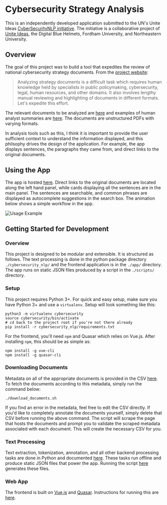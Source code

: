 # Cybersecurity Strategy Analysis

This is an independently developed application submitted to the UN's Unite Ideas [CyberSecurityNLP initiative](https://cybersecuritynlp.uniteideas.spigit.com/Page/Home). The initiative is a collaborative project of [Unite Ideas](https://www.uniteideas.spigit.com/Page/Home), the Digital Blue Helmets, Fordham University, and Northeastern University.

## Overview

The goal of this project was to build a tool that expedites the review of national cybersecurity strategy documents. From the [project website](https://www.uniteideas.spigit.com/Page/Home):

> Analyzing strategy documents is a difficult task which requires human knowledge held by specialists in public policymaking, cybersecurity, legal, human resources, and other domains. It also involves lengthy manual reviewing and highlighting of documents in different formats. Let's expedite this effort.

The relevant documents to be analyzed are [here](https://www.itu.int/en/ITU-D/Cybersecurity/Pages/National-Strategies-repository.aspx) and examples of human analyst summaries are [here](https://www.itu.int/en/ITU-D/Cybersecurity/Pages/Country_Profiles.aspx). The documents are unstructured PDFs with varying formats.

In analysis tools such as this, I think it is important to provide the user sufficient context to understand the information displayed, and this philsophy drives the design of the application. For example, the app displays sentences, the paragraphs they came from, and direct links to the original documents.

## Using the App

The app is hosted [here](https://llefebure.github.io/cybersecurity-nlp/). Direct links to the original documents are located along the left hand panel, while cards displaying all the sentences are in the main panel. The sentences are searchable, and common phrases are displayed as autocomplete suggestions in the search box. The animation below shows a simple workflow in the app.

![Usage Example](https://media.giphy.com/media/vFKqnCdLPNOKc/giphy.gif)

## Getting Started for Development

### Overview

This project is designed to be modular and extensible. It is structured as follows. The text processing is done in the python package directory `./cybersecurity_nlp/` and the frontend application is in the `./app/` directory. The app runs on static JSON files produced by a script in the `./scripts/` directory.

### Setup

This project requires Python 3+. For quick and easy setup, make sure you have Python 3+ and use a `virtualenv`. Setup will look something like this:
```
python3 -m virtualenv cybersecurity
source cybersecurity/bin/activate
# cd back to the project root if you're not there already
pip install -r cybersecurity_nlp/requirements.txt
```

For the frontend, you'll need `npm` and Quasar which relies on Vue.js. After installing `npm`, this should be as simple as:
```
npm install -g vue-cli
npm install -g quasar-cli
```

### Downloading Documents

Metadata on all of the appropriate documents is provided in the CSV [here](https://github.com/llefebure/cybersecurity-nlp/blob/master/cybersecurity_nlp/data/document_key.csv). To fetch the documents according to this metadata, simply run the command below:

```
./download_documents.sh
```

If you find an error in the metadata, feel free to edit the CSV directly. If you'd like to completely annotate the documents yourself, simply delete that CSV before running the above command. The script will scrape the page that hosts the documents and prompt you to validate the scraped metadata associated with each document. This will create the necessary CSV for you.

### Text Processing

Text extraction, tokenization, annotation, and all other backend processing tasks are done in Python and documented [here](https://github.com/llefebure/cybersecurity-nlp/blob/master/cybersecurity_nlp/README.md). These tasks run offline and produce static JSON files that power the app. Running the script [here](https://github.com/llefebure/cybersecurity-nlp/blob/master/scripts/save_data_files.py) generates these files.

### Web App

The frontend is built on [Vue.js](https://vuejs.org/) and [Quasar](http://quasar-framework.org/). Instructions for running this are [here](https://github.com/llefebure/cybersecurity-nlp/blob/master/app/README.md).
